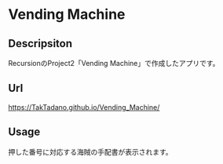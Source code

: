 # Vending Machine

## Descripsiton
RecursionのProject2「Vending Machine」で作成したアプリです。

## Url
https://TakTadano.github.io/Vending_Machine/

## Usage
押した番号に対応する海賊の手配書が表示されます。

